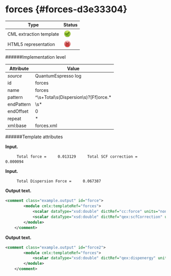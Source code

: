 # forces {#forces-d3e33304}


| Type                                                                                                                                                | Status                                                                                                                                              |
|----|----|
| CML extraction template                                                                                                                             | ![](/imgs/Total.png)                                                                                                                                |
| HTML5 representation                                                                                                                                | ![](/imgs/None.png)                                                                                                                                 |

######Implementation level

| Attribute                                                                                                                                           | Value                                                                                                                                               |
|----|----|
| *source*                                                                                                                                            | QuantumEspresso log                                                                                                                                 |
| id                                                                                                                                                  | forces                                                                                                                                              |
| name                                                                                                                                                | forces                                                                                                                                              |
| pattern                                                                                                                                             | \^\\s+Total\\s(Dispersion\\s)?\[Ff\]orce.\*                                                                                                         |
| endPattern                                                                                                                                          | \\s\*                                                                                                                                               |
| endOffset                                                                                                                                           | 0                                                                                                                                                   |
| repeat                                                                                                                                              | \*                                                                                                                                                  |
| xml:base                                                                                                                                            | forces.xml                                                                                                                                          |

######Template attributes

**Input.**

         Total force =     0.013129     Total SCF correction =     0.000094
        
        

**Input.**

         Total Dispersion Force =     0.067387
        
        

**Output text.**

```xml
<comment class="example.output" id="force">
        <module cmlx:templateRef="forces">        
            <scalar dataType="xsd:double" dictRef="cc:force" units="nonsi2:ev.angstrom-1">0.3375602847997187</scalar>
            <scalar dataType="xsd:double" dictRef="qex:scfCorrection" units="nonsi2:ev.angstrom-1">0.002416838050969119</scalar>                        
        </module>
    </comment>
```

**Output text.**

```xml
<comment class="example.output" id="force2">
        <module cmlx:templateRef="forces">
            <scalar dataType="xsd:double" dictRef="qex:dispenergy" units="nonsi2:ev.angstrom-1">1.7325900610708087</scalar>
        </module>
    </comment>
```
